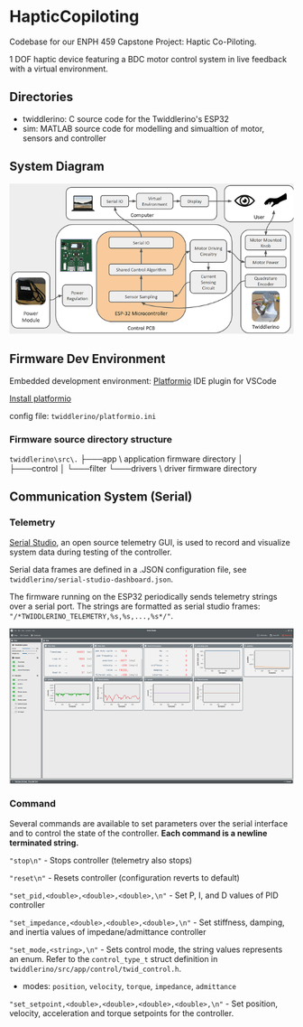 # HapticCopiloting
Codebase for our ENPH 459 Capstone Project: Haptic Co-Piloting.

1 DOF haptic device featuring a BDC motor control system in live feedback with a virtual environment.

## Directories
- twiddlerino: C source code for the Twiddlerino's ESP32
- sim: MATLAB source code for modelling and simualtion of motor, sensors and controller

## System Diagram

![alt text](system_diagram.png "System Diagram")

## Firmware Dev Environment

Embedded development environment: [Platformio](https://platformio.org/) IDE plugin for VSCode

[Install platformio](https://platformio.org/)

config file: `twiddlerino/platformio.ini`

### Firmware source directory structure
`twiddlerino\src\.`
├───app             \\ application firmware directory
│   ├───control
│   └───filter
└───drivers         \\ driver firmware directory

## Communication System (Serial)
### Telemetry

[Serial Studio](https://serial-studio.github.io/), an open source telemetry GUI, is used to record and visualize system data during testing of the controller.

Serial data frames are defined in a .JSON configuration file, see `twiddlerino/serial-studio-dashboard.json`.

The firmware running on the ESP32 periodically sends telemetry strings over a serial port. The strings are formatted as serial studio frames: `"/*TWIDDLERINO_TELEMETRY,%s,%s,...,%s*/"`.

![alt text](telemetry_gui.png "Telemetry GUI")

### Command
Several commands are available to set parameters over the serial interface and to control the state of the controller.
**Each command is a newline terminated string.**

`"stop\n"` - Stops controller (telemetry also stops)

`"reset\n"` - Resets controller (configuration reverts to default)

`"set_pid,<double>,<double>,<double>,\n"` - Set P, I, and D values of PID controller

`"set_impedance,<double>,<double>,<double>,\n"` - Set stiffness, damping, and inertia values of impedane/admittance controller

`"set_mode,<string>,\n"` - Sets control mode, the string values represents an enum. Refer to the `control_type_t` struct definition in `twiddlerino/src/app/control/twid_control.h`.
* modes: `position`, `velocity`, `torque`, `impedance`, `admittance`

`"set_setpoint,<double>,<double>,<double>,<double>,\n"` - Set position, velocity, acceleration and torque setpoints for the controller. 